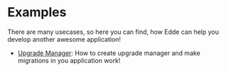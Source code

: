 # Examples

There are many usecases, so here you can find, how Edde can help you develop another
awesome application!

* [Upgrade Manager](/examples/upgrade-manager): How to create upgrade manager and make migrations
in you application work!
